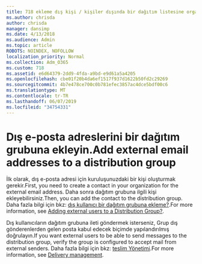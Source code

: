 ```yaml
---
title: 718 ekleme dış kişi / kişiler dışında bir dağıtım listesine organizasyon
ms.author: chrisda
author: chrisda
manager: dansimp
ms.date: 4/13/2018
ms.audience: Admin
ms.topic: article
ROBOTS: NOINDEX, NOFOLLOW
localization_priority: Normal
ms.collection: Adm_O365
ms.custom: 718
ms.assetid: e6d64379-2dd9-4fda-a9bd-e9d61a5a4205
ms.openlocfilehash: cbe01f20b4da6ef1517f937d1622b50fd2c29269
ms.sourcegitcommit: 4b7e478ce700c0b781efec3857ac4dce5bdf00c6
ms.translationtype: MT
ms.contentlocale: tr-TR
ms.lasthandoff: 06/07/2019
ms.locfileid: "34754331"
---
```

# <a name="add-external-email-addresses-to-a-distribution-group"></a><span data-ttu-id="b5944-102">Dış e-posta adreslerini bir dağıtım grubuna ekleyin.</span><span class="sxs-lookup"><span data-stu-id="b5944-102">Add external email addresses to a distribution group</span></span>

<span data-ttu-id="b5944-103">İlk olarak, dış e-posta adresi için kuruluşunuzdaki bir kişi oluşturmak gerekir.</span><span class="sxs-lookup"><span data-stu-id="b5944-103">First, you need to create a contact in your organization for the external email address.</span></span> <span data-ttu-id="b5944-104">Daha sonra dağıtım grubuna ilgili kişi ekleyebilirsiniz.</span><span class="sxs-lookup"><span data-stu-id="b5944-104">Then, you can add the contact to the distribution group.</span></span> <span data-ttu-id="b5944-105">Daha fazla bilgi için bkz: [dış kullanıcı bir dağıtım grubuna ekleme?](https://support.office.com/client/caa0f310-0bb7-48e3-8ad2-cb358b53bbba).</span><span class="sxs-lookup"><span data-stu-id="b5944-105">For more information, see [Adding external users to a Distribution Group?](https://support.office.com/client/caa0f310-0bb7-48e3-8ad2-cb358b53bbba).</span></span>

<span data-ttu-id="b5944-106">Dış kullanıcıların dağıtım grubuna ileti göndermek isterseniz, Grup dış gönderenlerden gelen posta kabul edecek biçimde yapılandırılmış doğrulayın.</span><span class="sxs-lookup"><span data-stu-id="b5944-106">If you want external users to be able to send messages to the distribution group, verify the group is configured to accept mail from external senders.</span></span> <span data-ttu-id="b5944-107">Daha fazla bilgi için bkz: [teslim Yönetimi](https://technet.microsoft.com/library/bb124513.aspx#deliverymanagement).</span><span class="sxs-lookup"><span data-stu-id="b5944-107">For more information, see [Delivery management](https://technet.microsoft.com/library/bb124513.aspx#deliverymanagement).</span></span>
